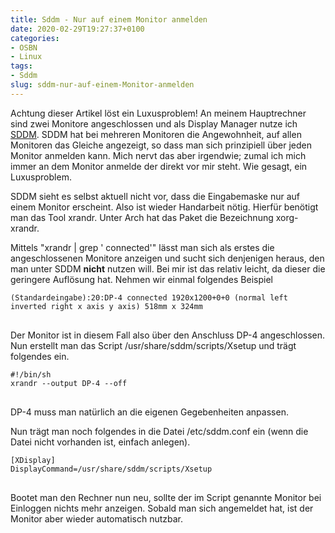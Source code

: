 ```yaml
---
title: Sddm - Nur auf einem Monitor anmelden
date: 2020-02-29T19:27:37+0100
categories:
- OSBN
- Linux
tags:
- Sddm 
slug: sddm-nur-auf-einem-Monitor-anmelden
---
```

Achtung dieser Artikel löst ein Luxusproblem! An meinem Hauptrechner sind zwei Monitore angeschlossen und als Display Manager nutze ich [SDDM](https://github.com/sddm/sddm). SDDM hat bei mehreren Monitoren die Angewohnheit, auf allen Monitoren das Gleiche angezeigt, so dass man sich prinzipiell über jeden Monitor anmelden kann. Mich nervt das aber irgendwie; zumal ich mich immer an dem Monitor anmelde der direkt vor mir steht. Wie gesagt, ein Luxusproblem.

SDDM sieht es selbst aktuell nicht vor, dass die Eingabemaske nur auf einem Monitor erscheint. Also ist wieder Handarbeit nötig. Hierfür benötigt man das Tool xrandr. Unter Arch hat das Paket die Bezeichnung xorg-xrandr.

Mittels "xrandr | grep ' connected'" lässt man sich als erstes die angeschlossenen Monitore anzeigen und sucht sich denjenigen heraus, den man unter SDDM **nicht** nutzen will. Bei mir ist das relativ leicht, da dieser die geringere Auflösung hat. Nehmen wir einmal folgendes Beispiel

<pre class="line-numbers language-bash" style="white-space:pre-wrap;">
<code class="language-bash">(Standardeingabe):20:DP-4 connected 1920x1200+0+0 (normal left inverted right x axis y axis) 518mm x 324mm
</code>
</pre>

Der Monitor ist in diesem Fall also über den Anschluss DP-4 angeschlossen. Nun erstellt man das Script /usr/share/sddm/scripts/Xsetup und trägt folgendes ein.

<pre class="line-numbers language-bash" style="white-space:pre-wrap;">
<code class="language-bash">#!/bin/sh
xrandr --output DP-4 --off
</code>
</pre>

DP-4 muss man natürlich an die eigenen Gegebenheiten anpassen.

Nun trägt man noch folgendes in die Datei /etc/sddm.conf ein (wenn die Datei nicht vorhanden ist, einfach anlegen).

<pre class="line-numbers language-bash" style="white-space:pre-wrap;">
<code class="language-bash">[XDisplay]
DisplayCommand=/usr/share/sddm/scripts/Xsetup
</code>
</pre>

Bootet man den Rechner nun neu, sollte der im Script genannte Monitor bei Einloggen nichts mehr anzeigen. Sobald man sich angemeldet hat, ist der Monitor aber wieder automatisch nutzbar.